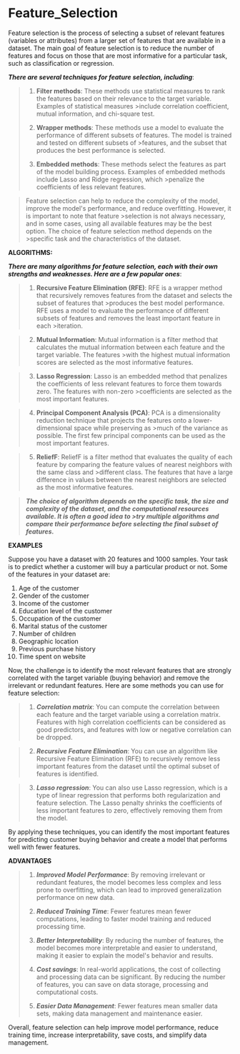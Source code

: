 # Feature_Selection

Feature selection is the process of selecting a subset of relevant features (variables or attributes) from a larger set of features that are available in a dataset. The main goal of feature selection is to reduce the number of features and focus on those that are most informative for a particular task, such as classification or regression.

***There are several techniques for feature selection, including***:

>1. **Filter methods**: These methods use statistical measures to rank the features based on their relevance to the target variable. Examples of statistical measures >include correlation coefficient, mutual information, and chi-square test.
>
>2. **Wrapper methods**: These methods use a model to evaluate the performance of different subsets of features. The model is trained and tested on different subsets of >features, and the subset that produces the best performance is selected.
>
>3. **Embedded methods**: These methods select the features as part of the model building process. Examples of embedded methods include Lasso and Ridge regression, which >penalize the coefficients of less relevant features.

>Feature selection can help to reduce the complexity of the model, improve the model's performance, and reduce overfitting. However, it is important to note that feature >selection is not always necessary, and in some cases, using all available features may be the best option. The choice of feature selection method depends on the >specific task and the characteristics of the dataset.

**ALGORITHMS:**

***There are many algorithms for feature selection, each with their own strengths and weaknesses. Here are a few popular ones***:

>1. **Recursive Feature Elimination (RFE)**: RFE is a wrapper method that recursively removes features from the dataset and selects the subset of features that >produces the best model performance. RFE uses a model to evaluate the performance of different subsets of features and removes the least important feature in each >iteration.

>2. **Mutual Information**: Mutual information is a filter method that calculates the mutual information between each feature and the target variable. The features >with the highest mutual information scores are selected as the most informative features.

>3. **Lasso Regression**: Lasso is an embedded method that penalizes the coefficients of less relevant features to force them towards zero. The features with non-zero >coefficients are selected as the most important features.

>4. **Principal Component Analysis (PCA)**: PCA is a dimensionality reduction technique that projects the features onto a lower-dimensional space while preserving as >much of the variance as possible. The first few principal components can be used as the most important features.

>5. **ReliefF**: ReliefF is a filter method that evaluates the quality of each feature by comparing the feature values of nearest neighbors with the same class and >different class. The features that have a large difference in values between the nearest neighbors are selected as the most informative features.

>***The choice of algorithm depends on the specific task, the size and complexity of the dataset, and the computational resources available. It is often a good idea to >try multiple algorithms and compare their performance before selecting the final subset of features.***

**EXAMPLES**

Suppose you have a dataset with 20 features and 1000 samples. Your task is to predict whether a customer will buy a particular product or not. Some of the features in your dataset are:

1. Age of the customer
2. Gender of the customer
3. Income of the customer
4. Education level of the customer
5. Occupation of the customer
6. Marital status of the customer
7. Number of children
8. Geographic location
9. Previous purchase history
10. Time spent on website

Now, the challenge is to identify the most relevant features that are strongly correlated with the target variable (buying behavior) and remove the irrelevant or redundant features. Here are some methods you can use for feature selection:

>1. ***Correlation matrix***: You can compute the correlation between each feature and the target variable using a correlation matrix. 
>Features with high correlation coefficients can be considered as good predictors, and features with low or negative correlation can be dropped.

>2. ***Recursive Feature Elimination***: You can use an algorithm like Recursive Feature Elimination (RFE) to recursively remove less 
>important features from the dataset until the optimal subset of features is identified.

>3. ***Lasso regression***: You can also use Lasso regression, which is a type of linear regression that performs both regularization and feature selection. 
>The Lasso penalty shrinks the coefficients of less important features to zero, effectively removing them from the model.

By applying these techniques, you can identify the most important features for predicting customer buying behavior and create a model that performs well with fewer features.

**ADVANTAGES**

>1. ***Improved Model Performance***: By removing irrelevant or redundant features, the model becomes less complex and less prone to overfitting, 
>which can lead to improved generalization performance on new data.
>
>2. ***Reduced Training Time***: Fewer features mean fewer computations, leading to faster model training and reduced processing time.
>
>3. ***Better Interpretability***: By reducing the number of features, the model becomes more interpretable and easier to understand, 
>making it easier to explain the model's behavior and results.
>
>4. ***Cost savings***: In real-world applications, the cost of collecting and processing data can be significant. 
>By reducing the number of features, you can save on data storage, processing and computational costs.
>
>5. ***Easier Data Management***: Fewer features mean smaller data sets, making data management and maintenance easier.

Overall, feature selection can help improve model performance, reduce training time, increase interpretability, save costs, and simplify data management.







